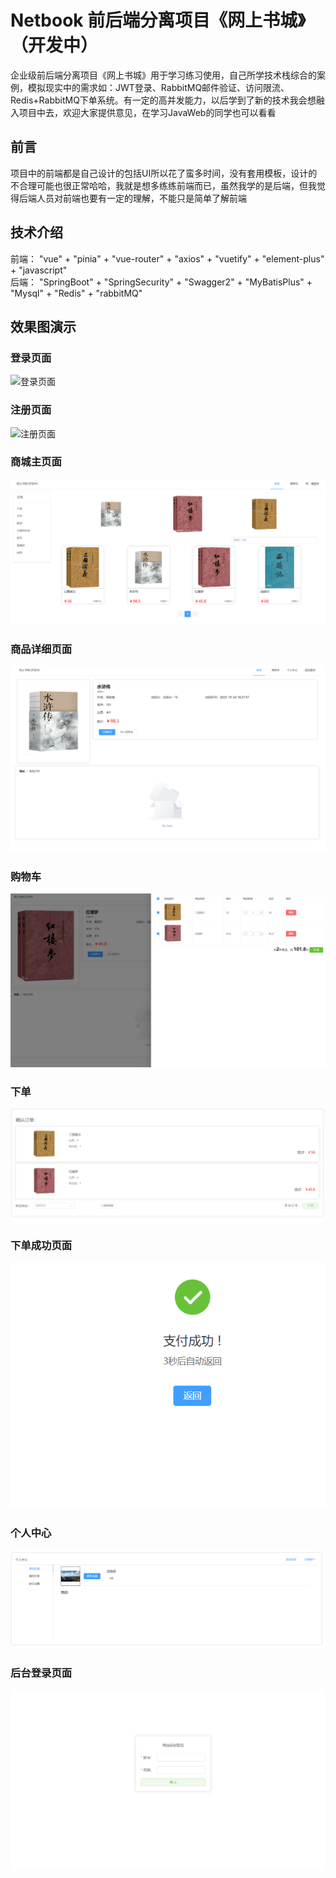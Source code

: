 # Netbook 前后端分离项目《网上书城》（开发中）
企业级前后端分离项目《网上书城》用于学习练习使用，自己所学技术栈综合的案例，模拟现实中的需求如：JWT登录、RabbitMQ邮件验证、访问限流、Redis+RabbitMQ下单系统。有一定的高并发能力，以后学到了新的技术我会想融入项目中去，欢迎大家提供意见，在学习JavaWeb的同学也可以看看
## 前言
项目中的前端都是自己设计的包括UI所以花了蛮多时间，没有套用模板，设计的不合理可能也很正常哈哈，我就是想多练练前端而已，虽然我学的是后端，但我觉得后端人员对前端也要有一定的理解，不能只是简单了解前端
## 技术介绍
前端： "vue" + "pinia" + "vue-router" + "axios" + "vuetify" + "element-plus" + "javascript"  
后端： "SpringBoot" + "SpringSecurity" + "Swagger2" + "MyBatisPlus" + "Mysql" + "Redis" + "rabbitMQ"
## 效果图演示
### 登录页面  
![登录页面](https://github.com/xx416/Netbook/blob/e0cdc35dcb909c9cc67f05298c7043b621d0cdeb/%E6%95%88%E6%9E%9C%E5%9B%BE/%E7%99%BB%E5%BD%95%E5%95%86%E5%9F%8E%E9%A1%B5%E9%9D%A2.PNG)
### 注册页面  
![注册页面](https://github.com/xx416/Netbook/blob/e0cdc35dcb909c9cc67f05298c7043b621d0cdeb/%E6%95%88%E6%9E%9C%E5%9B%BE/%E6%B3%A8%E5%86%8C%E9%A1%B5%E9%9D%A2.PNG)
### 商城主页面  
![商城主页面](https://github.com/xx416/Netbook/blob/8e1ce155d998fa25ea19709e923551cc609034a9/%E6%95%88%E6%9E%9C%E5%9B%BE/%E5%95%86%E5%9F%8E%E4%B8%BB%E9%A1%B5%E9%9D%A2.PNG)
### 商品详细页面  
![商品详细](https://github.com/xx416/Netbook/blob/5ade4864a1aaa47e8d08105b34b736a05194c537/%E6%95%88%E6%9E%9C%E5%9B%BE/%E8%AF%A6%E6%83%85%E9%A1%B5%E9%9D%A2.PNG)
### 购物车  
![购物车](https://github.com/xx416/Netbook/blob/5ade4864a1aaa47e8d08105b34b736a05194c537/%E6%95%88%E6%9E%9C%E5%9B%BE/%E8%B4%AD%E7%89%A9%E8%BD%A6.PNG)
### 下单  
![下订单](https://github.com/xx416/Netbook/blob/5ade4864a1aaa47e8d08105b34b736a05194c537/%E6%95%88%E6%9E%9C%E5%9B%BE/%E8%AE%A2%E5%8D%95.PNG)
### 下单成功页面
![下单成功](https://github.com/xx416/Netbook/blob/5ade4864a1aaa47e8d08105b34b736a05194c537/%E6%95%88%E6%9E%9C%E5%9B%BE/%E6%94%AF%E4%BB%98%E6%88%90%E5%8A%9F.PNG)
### 个人中心
![个人中心](https://github.com/xx416/Netbook/blob/4001f0a1d58ad957b8bbc0e5a519a971e446e894/%E6%95%88%E6%9E%9C%E5%9B%BE/%E4%B8%AA%E4%BA%BA%E4%B8%AD%E5%BF%83.PNG)
### 后台登录页面
![后台登录](https://github.com/xx416/Netbook/blob/5ade4864a1aaa47e8d08105b34b736a05194c537/%E6%95%88%E6%9E%9C%E5%9B%BE/%E5%90%8E%E5%8F%B0%E7%99%BB%E5%BD%95.PNG)
